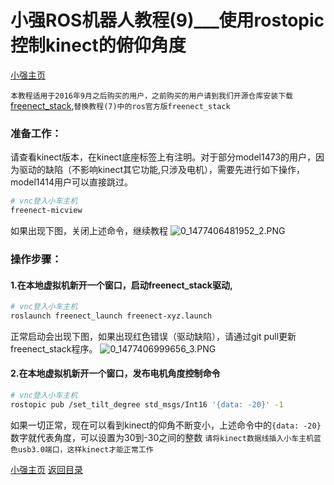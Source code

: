 # 小强ROS机器人教程(9)___使用rostopic控制kinect的俯仰角度<br>
[小强主页](https://www.bwbot.org/products/xiaoqiang-4-pro)

`本教程适用于2016年9月之后购买的用户，之前购买的用户请到我们开源仓库安装下载`[freenect_stack](https://gitee.com/BlueWhaleRobot/freenect_stack),`替换教程(7)中的ros官方版freenect_stack`

### 准备工作：

请查看kinect版本，在kinect底座标签上有注明。对于部分model1473的用户，因为驱动的缺陷（不影响kinect其它功能,只涉及电机），需要先进行如下操作，model1414用户可以直接跳过。

```bash
# vnc登入小车主机
freenect-micview
```

如果出现下图，关闭上述命令，继续教程
![0_1477406481952_2.PNG](http://community.bwbot.org/uploads/files/1477406500450-2.png)

### 操作步骤：

#### 1.在本地虚拟机新开一个窗口，启动freenect_stack驱动,

```bash
# vnc登入小车主机
roslaunch freenect_launch freenect-xyz.launch
```

正常启动会出现下图，如果出现红色错误（驱动缺陷），请通过git pull更新freenect_stack程序。
![0_1477406999656_3.PNG](http://community.bwbot.org/uploads/files/1477407019277-3.png)

#### 2.在本地虚拟机新开一个窗口，发布电机角度控制命令

```bash
# vnc登入小车主机
rostopic pub /set_tilt_degree std_msgs/Int16 '{data: -20}' -1
```

如果一切正常，现在可以看到kinect的仰角不断变小，上述命令中的`{data: -20}`数字就代表角度，可以设置为30到-30之间的整数
`请将kinect数据线插入小车主机蓝色usb3.0端口，这样kinect才能正常工作`
<br>

[小强主页](https://www.bwbot.org/products/xiaoqiang-4-pro)
[返回目录](https://community.bwbot.org/topic/110)
